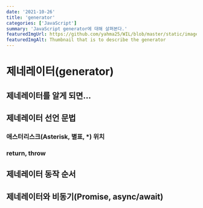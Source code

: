 ```yaml
---
date: '2021-10-26'
title: 'generator'
categories: ['JavaScript']
summary: 'JavaScript generator에 대해 살펴본다.'
featuredImgUrl: https://github.com/yahma25/WIL/blob/master/static/images/javascript/js_generator.png?raw=true
featuredImgAlt: Thumbnail that is to describe the generator
---
```


# 제네레이터(generator)

## 제네레이터를 알게 되면...

## 제네레이터 선언 문법

### 애스터리스크(Asterisk, 별표, *) 위치

### return, throw

## 제네레이터 동작 순서

## 제네레이터와 비동기(Promise, async/await)
